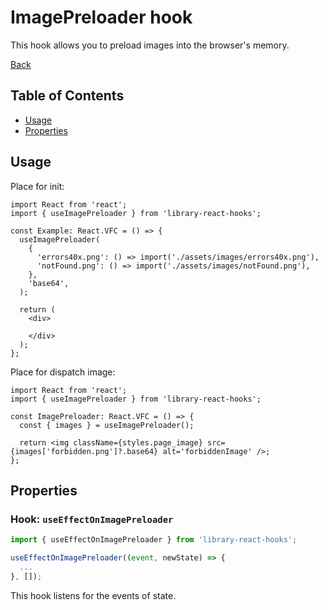 # ImagePreloader hook

This hook allows you to preload images into the browser's memory.

[Back](https://github.com/Ann2827/library-react-hooks/blob/main/README.md)

## Table of Contents

- [Usage](#usage)
- [Properties](#properties)

[//]: # (- [Demo]&#40;https://ann2827.github.io/library-react-hooks/imagePreloader&#41;)

## Usage <a name = "usage"></a>

Place for init:

```tsx
import React from 'react';
import { useImagePreloader } from 'library-react-hooks';

const Example: React.VFC = () => {
  useImagePreloader(
    {
      'errors40x.png': () => import('./assets/images/errors40x.png'),
      'notFound.png': () => import('./assets/images/notFound.png'),
    },
    'base64',
  );

  return (
    <div>

    </div>
  );
};
```

Place for dispatch image:

```tsx
import React from 'react';
import { useImagePreloader } from 'library-react-hooks';

const ImagePreloader: React.VFC = () => {
  const { images } = useImagePreloader();

  return <img className={styles.page_image} src={images['forbidden.png']?.base64} alt='forbiddenImage' />;
};
```

## Properties <a name = "properties"></a>

### Hook: `useEffectOnImagePreloader`

```ts
import { useEffectOnImagePreloader } from 'library-react-hooks';

useEffectOnImagePreloader((event, newState) => {
  ...
}, []);
```

This hook listens for the events of state.
